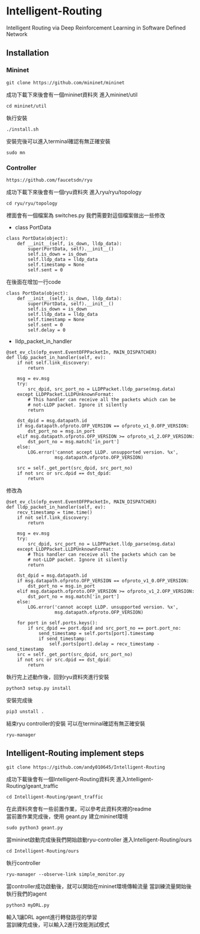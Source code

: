 # Intelligent-Routing
Intelligent Routing via Deep Reinforcement Learning in Software Defined Network
## Installation
### Mininet

```
git clone https://github.com/mininet/mininet 
```
成功下載下來後會有一個mininet資料夾
進入mininet/util
```
cd mininet/util
```
執行安裝
```
./install.sh  
```
安裝完後可以進入terminal確認有無正確安裝
```
sudo mn
```


### Controller

```
https://github.com/faucetsdn/ryu
```
成功下載下來後會有一個ryu資料夾
進入ryu/ryu/topology
```
cd ryu/ryu/topology
```
裡面會有一個檔案為 switches.py
我們需要對這個檔案做出一些修改
* class PortData
```python3 
class PortData(object):
    def __init__(self, is_down, lldp_data):
        super(PortData, self).__init__()
        self.is_down = is_down
        self.lldp_data = lldp_data
        self.timestamp = None
        self.sent = 0
```
在後面在增加一行code
```python3
class PortData(object):
    def __init__(self, is_down, lldp_data):
        super(PortData, self).__init__()
        self.is_down = is_down
        self.lldp_data = lldp_data
        self.timestamp = None
        self.sent = 0
        self.delay = 0
```

* lldp_packet_in_handler
```python3
@set_ev_cls(ofp_event.EventOFPPacketIn, MAIN_DISPATCHER)
def lldp_packet_in_handler(self, ev):
    if not self.link_discovery:
        return

    msg = ev.msg
    try:
        src_dpid, src_port_no = LLDPPacket.lldp_parse(msg.data)
    except LLDPPacket.LLDPUnknownFormat:
        # This handler can receive all the packets which can be
        # not-LLDP packet. Ignore it silently
        return

    dst_dpid = msg.datapath.id
    if msg.datapath.ofproto.OFP_VERSION == ofproto_v1_0.OFP_VERSION:
        dst_port_no = msg.in_port
    elif msg.datapath.ofproto.OFP_VERSION >= ofproto_v1_2.OFP_VERSION:
        dst_port_no = msg.match['in_port']
    else:
        LOG.error('cannot accept LLDP. unsupported version. %x',
                  msg.datapath.ofproto.OFP_VERSION)

    src = self._get_port(src_dpid, src_port_no)
    if not src or src.dpid == dst_dpid:
        return
```
修改為
```python3
@set_ev_cls(ofp_event.EventOFPPacketIn, MAIN_DISPATCHER)
def lldp_packet_in_handler(self, ev):
    recv_timestamp = time.time()
    if not self.link_discovery:
        return

    msg = ev.msg
    try:
        src_dpid, src_port_no = LLDPPacket.lldp_parse(msg.data)
    except LLDPPacket.LLDPUnknownFormat:
        # This handler can receive all the packets which can be
        # not-LLDP packet. Ignore it silently
        return

    dst_dpid = msg.datapath.id
    if msg.datapath.ofproto.OFP_VERSION == ofproto_v1_0.OFP_VERSION:
        dst_port_no = msg.in_port
    elif msg.datapath.ofproto.OFP_VERSION >= ofproto_v1_2.OFP_VERSION:
        dst_port_no = msg.match['in_port']
    else:
        LOG.error('cannot accept LLDP. unsupported version. %x',
                  msg.datapath.ofproto.OFP_VERSION)

    for port in self.ports.keys():
        if src_dpid == port.dpid and src_port_no == port.port_no:
            send_timestamp = self.ports[port].timestamp
            if send_timestamp:
                self.ports[port].delay = recv_timestamp - send_timestamp
    src = self._get_port(src_dpid, src_port_no)
    if not src or src.dpid == dst_dpid:
        return
```
執行完上述動作後，回到ryu資料夾進行安裝
```
python3 setup.py install
```
安裝完成後
```
pip3 unstall .
```
結束ryu controller的安裝
可以在terminal確認有無正確安裝
```
ryu-manager
```

## Intelligent-Routing implement steps

```
git clone https://github.com/andy010645/Intelligent-Routing
```
成功下載後會有一個Intelligent-Routing資料夾
進入Intelligent-Routing/geant_traffic
```
cd Intelligent-Routing/geant_traffic
```
在此資料夾會有一些前置作業，可以參考此資料夾裡的readme  
當前置作業完成後，使用 geant.py 建立mininet環境
```
sudo python3 geant.py
```
當mininet啟動完成後我們開始啟動ryu-controller
進入Intelligent-Routing/ours

```
cd Intelligent-Routing/ours
```
執行controller
```
ryu-manager --observe-link simple_monitor.py
```
當controller成功啟動後，就可以開始在mininet環境傳輸流量
當訓練流量開始後執行我們的agent
```
python3 myDRL.py 
```
輸入1讓DRL agent進行轉發路徑的學習  
當訓練完成後，可以輸入2進行效能測試模式






